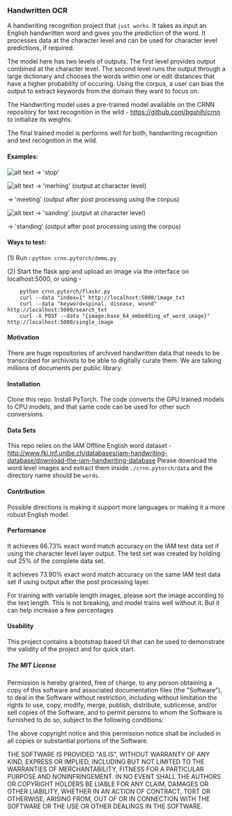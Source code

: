 ### Handwritten OCR

A handwriting recognition project that `just works`.
It takes as input an English handwritten word and gives you the prediction of the word.
It processes data at the character level and can be used for character level predictions, if required.

The model here has two levels of outputs. The first level provides output combined at the character level. The second level runs the output through a large dictionary and chooses the words within one or edit distances that have a higher probability of occuring. Using the corpus, a user can bias the output to extract keywords from the domain they want to focus on.

The Handwriting model uses a pre-trained model available on the CRNN repository for text recognition in the wild - https://github.com/bgshih/crnn to initialize its weights.

The final trained model is performs well for both, handwriting recognition and text recognition in the wild.

#### Examples:
![alt text](https://github.com/rohun-tripathi/Handwriting_recognition/blob/master/crnn.pytorch/data/top.png?raw=true)
-> 'stop'

![alt text](https://github.com/rohun-tripathi/Handwriting_recognition/blob/master/crnn.pytorch/data/meeting.png?raw=true)
-> 'merhing' (output at character level)

-> 'meeting' (output after post processing using the corpus)


![alt text](https://github.com/rohun-tripathi/Handwriting_recognition/blob/master/crnn.pytorch/practice_demo/Screen%20Shot%202017-12-11%20at%202.24.58%20AM.png?raw=true)
-> 'sanding' (output at character level)

-> 'standing' (output after post processing using the corpus)

#### Ways to test:

(1) Run : `python crnn.pytorch/demo.py`

(2) Start the flask app and upload an image via the interface on localhost:5000, or using -
    
        python crnn.pytorch/flaskr.py
        curl --data "index=1" http://localhost:5000/image_txt
        curl --data "keyword=spinal, disease, wound" http://localhost:5000/search_txt
        curl -X POST --data "{image:base_64_embedding_of_word_image}" http://localhost:5000/single_image

#### Motivation
There are huge repositories of archived handwritten data that needs to be transcribed for archivists to be able to digitally curate them.
We are talking millions of documents per public library. 

#### Installation

Clone this repo. Install PyTorch. The code converts the GPU trained models to CPU models, and that same code can be used for other such conversions.

#### Data Sets

This repo relies on the IAM Offline English word dataset - http://www.fki.inf.unibe.ch/databases/iam-handwriting-database/download-the-iam-handwriting-database
Please download the word level images and extract them inside `./crnn.pytorch/data` and the directory name should be `words`.

#### Contribution
Possible directions is making it support more languages or making it a more robust English model.

#### Performance
It achieves 66.73% exact word match accuracy on the IAM test data set if using the character level layer output.
The test set was created by holding out 25% of the complete data set.

It achieves 73.90% exact word match accuracy on the same IAM test data set if using output after the post processing layer.

For training with variable length images, please sort the image according to the text length. This is not breaking, and model trains well without it. But it can help increase a few percentages

#### Usability
This project contains a bootstrap based UI that can be used to demonstrate the validity of the project and for quick start.

##### The MIT License

Permission is hereby granted, free of charge, to any person obtaining a copy
of this software and associated documentation files (the "Software"), to deal
in the Software without restriction, including without limitation the rights
to use, copy, modify, merge, publish, distribute, sublicense, and/or sell
copies of the Software, and to permit persons to whom the Software is
furnished to do so, subject to the following conditions:

The above copyright notice and this permission notice shall be included in
all copies or substantial portions of the Software.

THE SOFTWARE IS PROVIDED "AS IS", WITHOUT WARRANTY OF ANY KIND, EXPRESS OR
IMPLIED, INCLUDING BUT NOT LIMITED TO THE WARRANTIES OF MERCHANTABILITY,
FITNESS FOR A PARTICULAR PURPOSE AND NONINFRINGEMENT. IN NO EVENT SHALL THE
AUTHORS OR COPYRIGHT HOLDERS BE LIABLE FOR ANY CLAIM, DAMAGES OR OTHER
LIABILITY, WHETHER IN AN ACTION OF CONTRACT, TORT OR OTHERWISE, ARISING FROM,
OUT OF OR IN CONNECTION WITH THE SOFTWARE OR THE USE OR OTHER DEALINGS IN
THE SOFTWARE.
